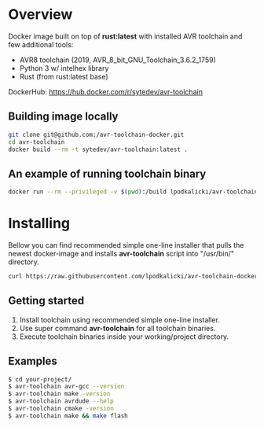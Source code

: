 # Overview

Docker image built on top of **rust:latest** with installed AVR toolchain and few additional tools:
* AVR8 toolchain (2019, AVR_8_bit_GNU_Toolchain_3.6.2_1759)
* Python 3 w/ intelhex library
* Rust (from rust:latest base)


DockerHub: https://hub.docker.com/r/sytedev/avr-toolchain

## Building image locally

```bash
git clone git@github.com:/avr-toolchain-docker.git
cd avr-toolchain
docker build --rm -t sytedev/avr-toolchain:latest .
```

## An example of running toolchain binary

```bash
docker run --rm --privileged -v $(pwd):/build lpodkalicki/avr-toolchain avr-gcc -version
```

# Installing

Bellow you can find recommended simple one-line installer that pulls the newest docker-image and installs **avr-toolchain** script into "/usr/bin/" directory.

```bash
curl https://raw.githubusercontent.com/lpodkalicki/avr-toolchain-docker/master/install.sh | bash -s --
```

## Getting started

1. Install toolchain using recommended simple one-line installer.
2. Use super command **avr-toolchain** for all toolchain binaries. 
3. Execute toolchain binaries inside your working/project directory. 

## Examples

```bash
$ cd your-project/
$ avr-toolchain avr-gcc --version
$ avr-toolchain make -version
$ avr-toolchain avrdude --help
$ avr-toolchain cmake -version
$ avr-toolchain make && make flash
```
